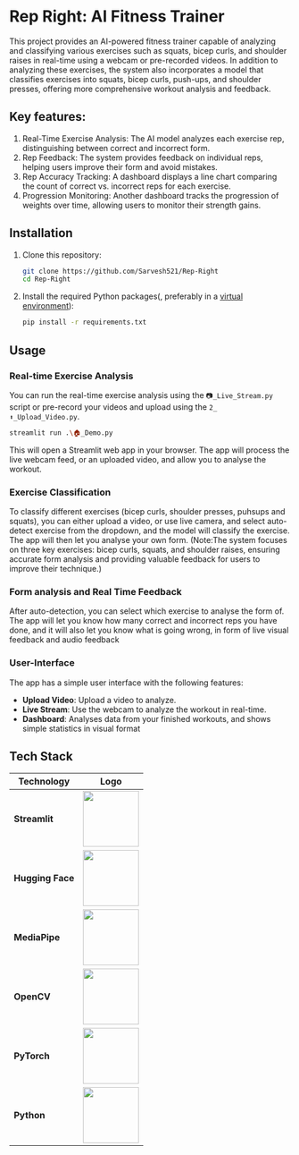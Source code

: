 # Rep Right: AI Fitness Trainer

This project provides an AI-powered fitness trainer capable of analyzing and classifying various exercises such as squats, bicep curls, and shoulder raises in real-time using a webcam or pre-recorded videos. In addition to analyzing these exercises, the system also incorporates a model that classifies exercises into squats, bicep curls, push-ups, and shoulder presses, offering more comprehensive workout analysis and feedback.

## Key features:

1. Real-Time Exercise Analysis: The AI model analyzes each exercise rep, distinguishing between correct and incorrect form.
2. Rep Feedback: The system provides feedback on individual reps, helping users improve their form and avoid mistakes.
3. Rep Accuracy Tracking: A dashboard displays a line chart comparing the count of correct vs. incorrect reps for each exercise.
4. Progression Monitoring: Another dashboard tracks the progression of weights over time, allowing users to monitor their strength gains.

## Installation

1. Clone this repository:
    ```bash
    git clone https://github.com/Sarvesh521/Rep-Right
    cd Rep-Right
    ```

2. Install the required Python packages(, preferably in a [virtual environment](https://docs.python.org/3/library/venv.html)):
    ```bash
    pip install -r requirements.txt
    ```



## Usage

### Real-time Exercise Analysis
You can run the real-time exercise analysis using the `📷️_Live_Stream.py` script or pre-record your videos and upload using the `2_ ⬆️_Upload_Video.py`.

```bash
streamlit run .\🏠️_Demo.py
```

This will open a Streamlit web app in your browser.
The app will process the live webcam feed, or an uploaded video, and allow you to analyse the workout.
### Exercise Classification
To classify different exercises (bicep curls, shoulder presses, puhsups and squats), you can either upload a video, or use live camera, and select auto-detect exercise from the dropdown, and the model will classify the exercise.
The app will then let you analyse your own form. (Note:The system focuses on three key exercises: bicep curls, squats, and shoulder raises, ensuring accurate form analysis and providing valuable feedback for users to improve their technique.)

### Form analysis and Real Time Feedback
After auto-detection, you can select which exercise to analyse the form of.
The app will let you know how many correct and incorrect reps you have done, and it will also let you know what is going wrong, in form of live visual feedback and audio feedback

### User-Interface
The app has a simple user interface with the following features:
- **Upload Video**: Upload a video to analyze.
- **Live Stream**: Use the webcam to analyze the workout in real-time.
- **Dashboard**: Analyses data from your finished workouts, and shows simple statistics in visual format


## Tech Stack

| Technology    | Logo                                                                                      |
| ------------- | ----------------------------------------------------------------------------------------- |
| **Streamlit** | <img src="https://streamlit.io/images/brand/streamlit-mark-color.png" width="100"/>        |
| **Hugging Face** | <img src="https://huggingface.co/front/assets/huggingface_logo.svg" width="100"/>       |
| **MediaPipe** | <img src="https://images.app.goo.gl/WgHrDCfGhYwRyB6h6" width="100"/>                       |
| **OpenCV**    | <img src="https://opencv.org/wp-content/uploads/2020/07/OpenCV_logo_white_600x.png" width="100"/> |
| **PyTorch**   | <img src="https://pytorch.org/assets/images/pytorch-logo.png" width="100"/>                |
| **Python**    | <img src="https://www.python.org/static/community_logos/python-logo.png" width="100"/>     |



